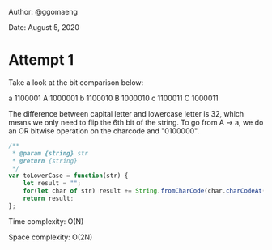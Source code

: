 Author: @ggomaeng

Date: August 5, 2020

# Attempt 1

Take a look at the bit comparison below:

a 1100001 A 1000001
b 1100010 B 1000010
c 1100011 C 1000011

The difference between capital letter and lowercase letter is 32, which means we only need to flip the 6th bit of the string. To go from A -> a, we do an OR bitwise operation on the charcode and "0100000".

```js
/**
 * @param {string} str
 * @return {string}
 */
var toLowerCase = function(str) {
    let result = "";
    for(let char of str) result += String.fromCharCode(char.charCodeAt(0) | 32);
    return result;
};
```


Time complexity: O(N)

Space complexity: O(2N)
